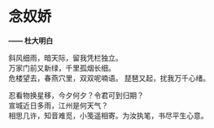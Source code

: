 # 念奴娇

**—— 杜大明白**

斜风细雨，暗天际，留我凭栏独立。    
万家门前又新绿，千里孤烟长细。    
危楼望去，春燕穴里，双双呢喃语。    琵琶又起，扰我万千心绪。

忍看物换星移，今夕何夕？令君可到归期？  
宣城近日多雨，江州是何天气？    
相思几许，知音难觅，小笺遥相寄。为汝执笔，书尽平生心意。
